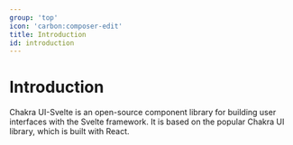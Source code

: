 ```yaml
---
group: 'top'
icon: 'carbon:composer-edit'
title: Introduction
id: introduction
---
```


# Introduction

Chakra UI-Svelte is an open-source component library for building user interfaces with the Svelte framework.
It is based on the popular Chakra UI library, which is built with React.
